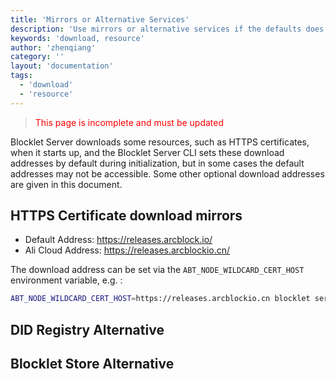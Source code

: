 ```yaml
---
title: 'Mirrors or Alternative Services'
description: 'Use mirrors or alternative services if the defaults does not work'
keywords: 'download, resource'
author: 'zhenqiang'
category: ''
layout: 'documentation'
tags:
  - 'download'
  - 'resource'
---
```


> <p style="color:red">This page is incomplete and must be updated</p>

Blocklet Server downloads some resources, such as HTTPS certificates, when it starts up, and the Blocklet Server CLI sets these download addresses by default during initialization, but in some cases the default addresses may not be accessible. Some other optional download addresses are given in this document.

## HTTPS Certificate download mirrors

- Default Address: https://releases.arcblock.io/
- Ali Cloud Address: https://releases.arcblockio.cn/

The download address can be set via the `ABT_NODE_WILDCARD_CERT_HOST` environment variable, e.g. :

```bash
ABT_NODE_WILDCARD_CERT_HOST=https://releases.arcblockio.cn blocklet server start
```

## DID Registry Alternative

## Blocklet Store Alternative
